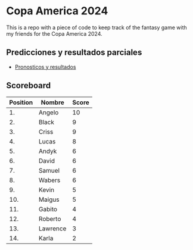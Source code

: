 # Copa America 2024

This is a repo with a piece of code to keep track of the fantasy game with my friends for the Copa America 2024.

## Predicciones y resultados parciales
- [Pronosticos y resultados](https://github.com/dasoto/polla/blob/main/master_plan.csv)
## Scoreboard

| Position | Nombre | Score |
| -------- | ------ | ----- |
|1. | Angelo | 10 |
|2. | Black | 9 |
|3. | Criss | 9 |
|4. | Lucas | 8 |
|5. | Andyk | 6 |
|6. | David | 6 |
|7. | Samuel | 6 |
|8. | Wabers | 6 |
|9. | Kevin | 5 |
|10. | Maigus | 5 |
|11. | Gabito | 4 |
|12. | Roberto | 4 |
|13. | Lawrence | 3 |
|14. | Karla | 2 |
